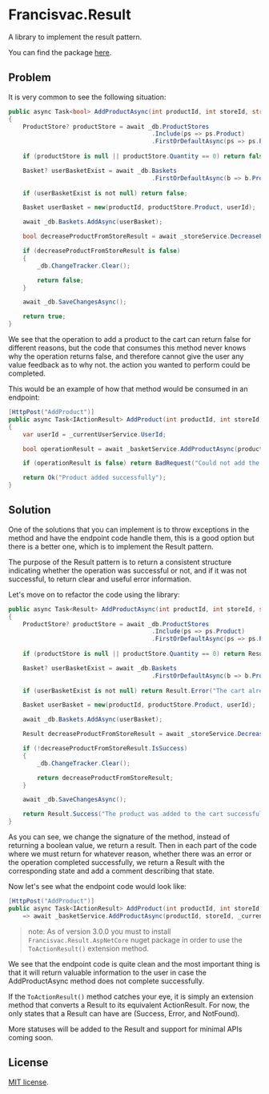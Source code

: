 # Francisvac.Result

A library to implement the result pattern.

You can find the package [here](https://www.nuget.org/packages/Francisvac.Result).

## Problem

It is very common to see the following situation:

```cs
public async Task<bool> AddProductAsync(int productId, int storeId, string userId)
{
    ProductStore? productStore = await _db.ProductStores
                                        .Include(ps => ps.Product)
                                        .FirstOrDefaultAsync(ps => ps.ProductId == productId && ps.StoreId == storeId);
   
    if (productStore is null || productStore.Quantity == 0) return false;

    Basket? userBasketExist = await _db.Baskets
                                        .FirstOrDefaultAsync(b => b.ProductId == productId && b.ApplicationUserId == userId);
    
    if (userBasketExist is not null) return false;

    Basket userBasket = new(productId, productStore.Product, userId);

    await _db.Baskets.AddAsync(userBasket);

    bool decreaseProductFromStoreResult = await _storeService.DecreaseProductAsync(productId, storeId);

    if (decreaseProductFromStoreResult is false)
    {
        _db.ChangeTracker.Clear();

        return false;
    }

    await _db.SaveChangesAsync();

    return true;
}
```

We see that the operation to add a product to the cart can return false for different reasons, but the code that consumes this method never knows why the operation returns false, and therefore cannot give the user any value feedback as to why not. the action you wanted to perform could be completed.

This would be an example of how that method would be consumed in an endpoint:

```cs
[HttpPost("AddProduct")]
public async Task<IActionResult> AddProduct(int productId, int storeId)
{
    var userId = _currentUserService.UserId;

    bool operationResult = await _basketService.AddProductAsync(productId, storeId, userId!);

    if (operationResult is false) return BadRequest("Could not add the product to the basket");

    return Ok("Product added successfully");
}
```

## Solution

One of the solutions that you can implement is to throw exceptions in the method and have the endpoint code handle them, this is a good option but there is a better one, which is to implement the Result pattern.

The purpose of the Result pattern is to return a consistent structure indicating whether the operation was successful or not, and if it was not successful, to return clear and useful error information.

Let's move on to refactor the code using the library:

```cs
public async Task<Result> AddProductAsync(int productId, int storeId, string userId)
{
    ProductStore? productStore = await _db.ProductStores
                                        .Include(ps => ps.Product)
                                        .FirstOrDefaultAsync(ps => ps.ProductId == productId && ps.StoreId == storeId);
   
    if (productStore is null || productStore.Quantity == 0) return Result.Error("No products in stock.");

    Basket? userBasketExist = await _db.Baskets
                                        .FirstOrDefaultAsync(b => b.ProductId == productId && b.ApplicationUserId == userId);
    
    if (userBasketExist is not null) return Result.Error("The cart already contains the product.");

    Basket userBasket = new(productId, productStore.Product, userId);

    await _db.Baskets.AddAsync(userBasket);

    Result decreaseProductFromStoreResult = await _storeService.DecreaseProductAsync(productId, storeId);

    if (!decreaseProductFromStoreResult.IsSuccess)
    {
        _db.ChangeTracker.Clear();

        return decreaseProductFromStoreResult;
    }

    await _db.SaveChangesAsync();

    return Result.Success("The product was added to the cart successfully.");
}
```

As you can see, we change the signature of the method, instead of returning a boolean value, we return a result. Then in each part of the code where we must return for whatever reason, whether there was an error or the operation completed successfully, we return a Result with the corresponding state and add a comment describing that state.

Now let's see what the endpoint code would look like:

```cs
[HttpPost("AddProduct")]
public async Task<IActionResult> AddProduct(int productId, int storeId)
    => await _basketService.AddProductAsync(productId, storeId, _currentUserService.UserId!).ToActionResult();
```

> note: As of version 3.0.0 you must to install `Francisvac.Result.AspNetCore` nuget package in order to use the `ToActionResult()` extension method.

We see that the endpoint code is quite clean and the most important thing is that it will return valuable information to the user in case the AddProductAsync method does not complete successfully.

If the `ToActionResult()` method catches your eye, it is simply an extension method that converts a Result to its equivalent ActionResult. For now, the only states that a Result can have are (Success, Error, and NotFound).

More statuses will be added to the Result and support for minimal APIs coming soon.

## License

[MIT license](https://github.com/Antsy15400/ResultPattern/blob/master/LICENSE.txt).